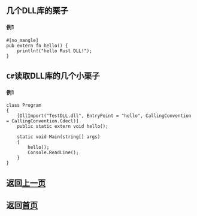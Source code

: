 ## 几个DLL库的栗子
#### 例1
    #[no_mangle]
    pub extern fn hello() {
        println!("hello Rust DLL!");
    }
## `C#`读取DLL库的几个小栗子
#### 例1
    class Program
    {
        [DllImport("TestDLL.dll", EntryPoint = "hello", CallingConvention = CallingConvention.Cdecl)]
        public static extern void hello();

        static void Main(string[] args)
        {
            hello();
            Console.ReadLine();
        }
    }

## 返回[上一页](https://github.com/zjwztttt/CompleteTutorial/blob/main/Rust%E7%BC%96%E8%AF%91DLL%E5%BA%93.md)
## 返回[首页](https://github.com/zjwztttt/CompleteTutorial/blob/main/Rust%E5%AE%89%E8%A3%85%E4%B8%8E%E4%BD%BF%E7%94%A8.md#rust%E7%BC%96%E8%AF%91dll%E5%BA%93%E8%AF%A6%E7%BB%86%E6%95%99%E7%A8%8B%E8%AF%B7%E5%8F%82%E8%80%83)
